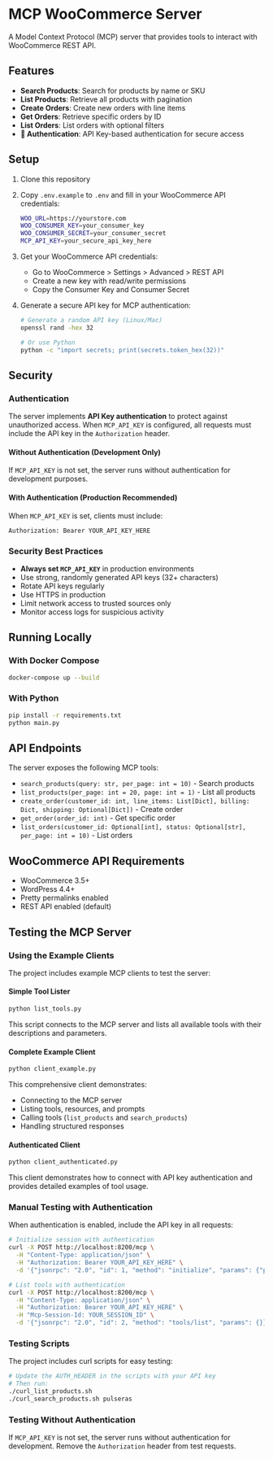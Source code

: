 # MCP WooCommerce Server

A Model Context Protocol (MCP) server that provides tools to interact with WooCommerce REST API.

## Features

- **Search Products**: Search for products by name or SKU
- **List Products**: Retrieve all products with pagination
- **Create Orders**: Create new orders with line items
- **Get Orders**: Retrieve specific orders by ID
- **List Orders**: List orders with optional filters
- **🔐 Authentication**: API Key-based authentication for secure access

## Setup

1. Clone this repository
2. Copy `.env.example` to `.env` and fill in your WooCommerce API credentials:
   ```bash
   WOO_URL=https://yourstore.com
   WOO_CONSUMER_KEY=your_consumer_key
   WOO_CONSUMER_SECRET=your_consumer_secret
   MCP_API_KEY=your_secure_api_key_here
   ```

3. Get your WooCommerce API credentials:
   - Go to WooCommerce > Settings > Advanced > REST API
   - Create a new key with read/write permissions
   - Copy the Consumer Key and Consumer Secret

4. Generate a secure API key for MCP authentication:
   ```bash
   # Generate a random API key (Linux/Mac)
   openssl rand -hex 32

   # Or use Python
   python -c "import secrets; print(secrets.token_hex(32))"
   ```

## Security

### Authentication

The server implements **API Key authentication** to protect against unauthorized access. When `MCP_API_KEY` is configured, all requests must include the API key in the `Authorization` header.

#### Without Authentication (Development Only)
If `MCP_API_KEY` is not set, the server runs without authentication for development purposes.

#### With Authentication (Production Recommended)
When `MCP_API_KEY` is set, clients must include:
```
Authorization: Bearer YOUR_API_KEY_HERE
```

### Security Best Practices

- **Always set `MCP_API_KEY`** in production environments
- Use strong, randomly generated API keys (32+ characters)
- Rotate API keys regularly
- Use HTTPS in production
- Limit network access to trusted sources only
- Monitor access logs for suspicious activity

## Running Locally

### With Docker Compose

```bash
docker-compose up --build
```

### With Python

```bash
pip install -r requirements.txt
python main.py
```

## API Endpoints

The server exposes the following MCP tools:

- `search_products(query: str, per_page: int = 10)` - Search products
- `list_products(per_page: int = 20, page: int = 1)` - List all products
- `create_order(customer_id: int, line_items: List[Dict], billing: Dict, shipping: Optional[Dict])` - Create order
- `get_order(order_id: int)` - Get specific order
- `list_orders(customer_id: Optional[int], status: Optional[str], per_page: int = 10)` - List orders

## WooCommerce API Requirements

- WooCommerce 3.5+
- WordPress 4.4+
- Pretty permalinks enabled
- REST API enabled (default)

## Testing the MCP Server

### Using the Example Clients

The project includes example MCP clients to test the server:

#### Simple Tool Lister

```bash
python list_tools.py
```

This script connects to the MCP server and lists all available tools with their descriptions and parameters.

#### Complete Example Client

```bash
python client_example.py
```

This comprehensive client demonstrates:
- Connecting to the MCP server
- Listing tools, resources, and prompts
- Calling tools (`list_products` and `search_products`)
- Handling structured responses

#### Authenticated Client

```bash
python client_authenticated.py
```

This client demonstrates how to connect with API key authentication and provides detailed examples of tool usage.

### Manual Testing with Authentication

When authentication is enabled, include the API key in all requests:

```bash
# Initialize session with authentication
curl -X POST http://localhost:8200/mcp \
  -H "Content-Type: application/json" \
  -H "Authorization: Bearer YOUR_API_KEY_HERE" \
  -d '{"jsonrpc": "2.0", "id": 1, "method": "initialize", "params": {"protocolVersion": "2024-11-05", "capabilities": {}, "clientInfo": {"name": "test-client", "version": "1.0.0"}}}'

# List tools with authentication
curl -X POST http://localhost:8200/mcp \
  -H "Content-Type: application/json" \
  -H "Authorization: Bearer YOUR_API_KEY_HERE" \
  -H "Mcp-Session-Id: YOUR_SESSION_ID" \
  -d '{"jsonrpc": "2.0", "id": 2, "method": "tools/list", "params": {}}'
```

### Testing Scripts

The project includes curl scripts for easy testing:

```bash
# Update the AUTH_HEADER in the scripts with your API key
# Then run:
./curl_list_products.sh
./curl_search_products.sh pulseras
```

### Testing Without Authentication

If `MCP_API_KEY` is not set, the server runs without authentication for development. Remove the `Authorization` header from test requests.